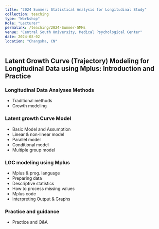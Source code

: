 ```yaml
---
title: "2024 Summer: Statistical Analysis for Longitudinal Study"
collection: teaching
type: "Workshop"
Role: "Lecturer"
permalink: /teaching/2024-Summer-GMMs
venue: "Central South University, Medical Psychological Center"
date: 2024-08-02
location: "Changsha, CN"
---
```


## Latent Growth Curve (Trajectory) Modeling for Longitudinal Data using Mplus: Introduction and Practice
### Longitudinal Data Analyses Methods
* Traditional methods
* Growth modeling

### Latent growth Curve Model
* Basic Model and Assumption
* Linear & non-linear model
* Parallel model
* Conditional model
* Multiple group model

### LGC modeling using Mplus
* Mplus & prog. language
* Preparing data
* Descriptive statistics
* How to process missing values
* Mplus code
* Interpreting Output & Graphs

### Practice and guidance
* Practice and Q&A
